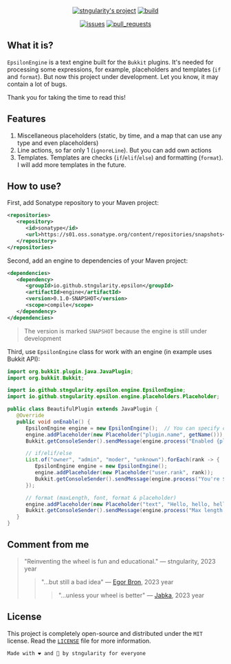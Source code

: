 <p align=center>
    <a href="https://github.com/stngularity"><img alt="stngularity's project" src="https://img.shields.io/badge/-stngularity's%20project-%23e5b3fe"></a>
    <a href="https://github.com/stngularity/EpsilonEngine/actions/workflows/build.yml"><img alt="build" src="https://github.com/stngularity/EpsilonEngine/actions/workflows/build.yml/badge.svg"></a>
</p>

<p align=center>
    <a href="https://github.com/stngularity/EpsilonEngine/issues"><img alt="issues" src="https://img.shields.io/github/issues/stngularity/EpsilonEngine?label=Issues&color=%23e5b3fe"></a>
    <a href="https://github.com/stngularity/EpsilonEngine/pulls"><img alt="pull_requests" src="https://img.shields.io/github/issues-pr/stngularity/EpsilonEngine?label=Pull%20Requests&color=%23e5b3fe"></a>
</p>

## What it is?
`EpsilonEngine` is a text engine built for the `Bukkit` plugins. It's needed for
processing some expressions, for example, placeholders and templates (`if` and `format`).
But now this project under development. Let you know, it may contain a lot of bugs.

Thank you for taking the time to read this!

## Features
1. Miscellaneous placeholders (static, by time, and a map that can use 
   any type and even placeholders)
2. Line actions, so far only 1 (`ignoreLine`). But you can add own actions
3. Templates. Templates are checks (`if`/`elif`/`else`) and formatting
   (`format`). I will add more templates in the future.

## How to use?
First, add Sonatype repository to your Maven project:
```xml
<repositories>
   <repository>
      <id>sonatype</id>
      <url>https://s01.oss.sonatype.org/content/repositories/snapshots</url>
   </repository>
</repositories>
```

Second, add an engine to dependencies of your Maven project:
```xml
<dependencies>
   <dependency>
      <groupId>io.github.stngularity.epsilon</groupId>
      <artifactId>engine</artifactId>
      <version>0.1.0-SNAPSHOT</version>
      <scope>compile</scope>
   </dependency>
</dependencies>
```
> The version is marked `SNAPSHOT` because the engine is still under development

Third, use `EpsilonEngine` class for work with an engine (in example uses Bukkit API):

```java
import org.bukkit.plugin.java.JavaPlugin;
import org.bukkit.Bukkit;

import io.github.stngularity.epsilon.engine.EpsilonEngine;
import io.github.stngularity.epsilon.engine.placeholders.Placeholder;

public class BeautifulPlugin extends JavaPlugin {
   @Override
   public void onEnable() {
      EpsilonEngine engine = new EpsilonEngine();  // You can specify custom patterns for any parts of engine in arguments
      engine.addPlaceholder(new Placeholder("plugin.name", getName()));
      Bukkit.getConsoleSender().sendMessage(engine.process("Enabled {plugin.name}!"));

      // if/elif/else
      List.of("owner", "admin", "moder", "unknown").forEach(rank -> {
         EpsilonEngine engine = new EpsilonEngine();
         engine.addPlaceholder(new Placeholder("user.rank", rank));
         Bukkit.getConsoleSender().sendMessage(engine.process("You're $if[user.rank == 'owner']$owner$elif[user.rank == 'admin']$admin$elif[user.rank == 'moder']$moder$else$user$endif$!"));
      });

      // format (maxLength, font, format & placeholder)
      engine.addPlaceholder(new Placeholder("text", "Hello, hello, hello, hello, hello, hello, hello"));
      Bukkit.getConsoleSender().sendMessage(engine.process("Max length (14) & format & placeholder:\n$format[maxLength=14,font=smallcaps,format=''  {original}  '']${text}$endFormat$"));
   }
}
```

## Comment from me
> "Reinventing the wheel is fun and educational."
> — stngularity, 2023 year
> > "...but still a bad idea"
> > — [Egor Bron](https://github.com/EgorBron), 2023 year
> > > "...unless your wheel is better"
> > > — [Jabka](https://github.com/Jabka-M), 2023 year

## License
This project is completely open-source and distributed under the `MIT`
license. Read the [`LICENSE`](LICENSE) file for more information.

```
Made with ❤ and 🍵 by stngularity for everyone
```
